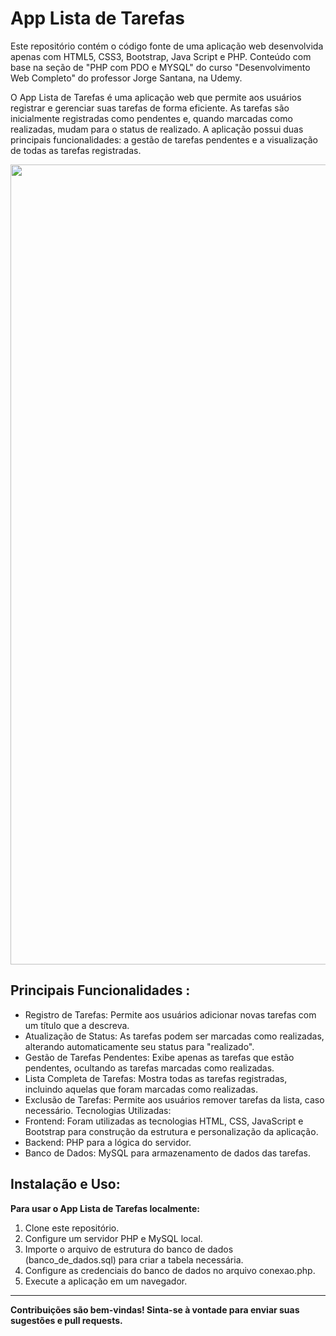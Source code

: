 # App Lista de Tarefas
Este repositório contém o código fonte de uma aplicação web desenvolvida apenas com HTML5, CSS3, Bootstrap, Java Script e PHP.
Conteúdo com base na seção de "PHP com PDO e MYSQL" do curso "Desenvolvimento Web Completo" do professor Jorge Santana, na Udemy.

O App Lista de Tarefas é uma aplicação web que permite aos usuários registrar e gerenciar suas tarefas de forma eficiente.
As tarefas são inicialmente registradas como pendentes e, quando marcadas como realizadas, mudam para o status de realizado.
A aplicação possui duas principais funcionalidades: a gestão de tarefas pendentes e a visualização de todas as tarefas registradas.

<div align="center">
<img src="https://github.com/user-attachments/assets/256cb66e-7b1d-4e94-8bc3-96787c070109" width="1280px" />
</div>

## **Principais Funcionalidades :**

 - Registro de Tarefas: Permite aos usuários adicionar novas tarefas com
   um título que a descreva.
 - Atualização de Status: As tarefas podem ser marcadas como realizadas,
   alterando automaticamente seu status para "realizado".
 - Gestão de Tarefas Pendentes: Exibe apenas as tarefas que estão
   pendentes, ocultando as tarefas marcadas como realizadas.
 - Lista Completa de Tarefas: Mostra todas as tarefas registradas,
   incluindo aquelas que foram marcadas como realizadas.
 - Exclusão de Tarefas: Permite aos usuários remover tarefas da lista,
   caso necessário. Tecnologias Utilizadas:
 - Frontend: Foram utilizadas as tecnologias HTML, CSS, JavaScript e
   Bootstrap para construção da estrutura e personalização da aplicação.
 - Backend: PHP para a lógica do servidor.
 - Banco de Dados: MySQL para armazenamento de dados das tarefas.

## **Instalação e Uso:**

**Para usar o App Lista de Tarefas localmente:**
 1. Clone este repositório.
 2. Configure um servidor PHP e MySQL local.
 3. Importe o arquivo de estrutura do banco de dados (banco_de_dados.sql) para criar a tabela necessária.
 4. Configure as credenciais do banco de dados no arquivo conexao.php.
 5. Execute a aplicação em um navegador.
    
<hr/>

**Contribuições são bem-vindas! Sinta-se à vontade para enviar suas sugestões e pull requests.**

